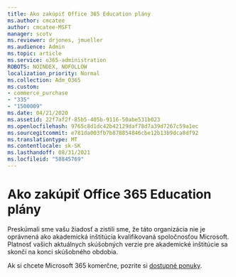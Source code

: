```yaml
---
title: Ako zakúpiť Office 365 Education plány
ms.author: cmcatee
author: cmcatee-MSFT
manager: scotv
ms.reviewer: drjones, jmueller
ms.audience: Admin
ms.topic: article
ms.service: o365-administration
ROBOTS: NOINDEX, NOFOLLOW
localization_priority: Normal
ms.collection: Adm_O365
ms.custom:
- commerce_purchase
- "335"
- "1500009"
ms.date: 04/21/2020
ms.assetid: 22f7af2f-85b5-405b-9116-50abe531b023
ms.openlocfilehash: 9765c8d1dc42b42129daf78d7a39d7267c59a1ec
ms.sourcegitcommit: e781da003fb7b878854846cbe12b13b9dca8df92
ms.translationtype: MT
ms.contentlocale: sk-SK
ms.lasthandoff: 08/31/2021
ms.locfileid: "58845769"
---
```

# <a name="how-to-purchase-office-365-education-plans"></a>Ako zakúpiť Office 365 Education plány

Preskúmali sme vašu žiadosť a zistili sme, že táto organizácia nie je oprávnená ako akademická inštitúcia kvalifikovaná spoločnosťou Microsoft. Platnosť vašich aktuálnych skúšobných verzie pre akademické inštitúcie sa skončí na konci skúšobného obdobia.
  
Ak si chcete Microsoft 365 komerčne, pozrite si [dostupné ponuky](https://go.microsoft.com/fwlink/p/?linkid=868433).  